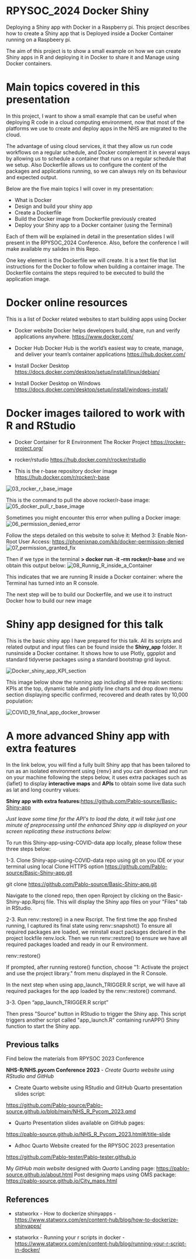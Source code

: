 # RPYSOC_2024 Docker Shiny

Deploying a Shiny app with Docker in a Raspberry pi. This project describes how to create a Shiny app that is Deployed inside a Docker Container running on a Raspbeery pi.

The aim of this project is to show a small example on how we can create Shiny apps in R and deploying it in Docker to share it and Manage using Docker containers. 

# Main topics covered in this presentation

In this project, I want to show a small example that can be useful when deploying R code in a cloud computing environment, now that most of the platforms we use to create and deploy apps in the NHS are migrated to the cloud. 

The advantage of using cloud services, it that they allow us run code workflows on a regular schedule,  and Docker complement it in several ways by allowing us to schedule a container that runs on a regular schedule that we setup. Also Dockerfile allows us to configure the content of the packages and applications running, so we can always rely on its behaviour and expected output. 

Below are the five main topics I will cover in my presentation:

- What is Docker
- Design and build your shiny app
- Create a Dockerfile
- Build the Docker image from Dockerfile previously created
- Deploy your Shiny app to a Docker container (using the Terminal)

Each of them will be explained in detail in the presentation slides I will present in the RPYSOC_2024 Conference. 
Also, before the conference I will make available my salides in this Repo.

One key element is the Dockerfile we will create. It is a text file that list instructions for the Docker to follow when building a container image. The Dockerfile contains the steps required to be executed to build the application image.


# Docker online resources 

This is a list of Docker related websites to start building apps using Docker

- Docker website
Docker helps developers build, share, run and verify applications anywhere.
<https://www.docker.com/>

- Docker Hub
Docker Hub is the world’s easiest way to create, manage, and deliver your team’s container applications
<https://hub.docker.com/>

- Install Docker Desktop 
<https://docs.docker.com/desktop/setup/install/linux/debian/>

- Install Docker Desktop on Windows
<https://docs.docker.com/desktop/setup/install/windows-install/>

# Docker images tailored to work with R and RStudio

- Docker Container for R Environment
The Rocker Project 
<https://rocker-project.org/>

- rocker/rstudio
<https://hub.docker.com/r/rocker/rstudio>

- This is the r-base repository docker image
<https://hub.docker.com/r/rocker/r-base>

![03_rocker_r_base_image](https://github.com/user-attachments/assets/31b4c484-a1d1-4f6f-b15b-f2cb940188b3)

This is the command to pull the above rocker/r-base image: 
![05_docker_pull_r_base_image](https://github.com/user-attachments/assets/3b12718a-4ff9-4849-921a-aeebb81b495a)

Sometimes you might encounter this error when pulling a Docker image: 
![06_permission_denied_error](https://github.com/user-attachments/assets/b0cea689-6fb9-40a4-829d-142417c9c9c0)

Follow the steps detailed on this website to solve it: Method 3: Enable Non-Root User Access: <https://phoenixnap.com/kb/docker-permission-denied>
![07_permission_granted_fix](https://github.com/user-attachments/assets/2bad94e3-24f4-4c0e-8163-258bcf088f68)

Then if we type in the terminal **> docker run -it –rm rocker/r-base** and we obtain this output below: 
![08_Runnig_R_inside_a_Container](https://github.com/user-attachments/assets/9c8aaef8-d1d0-412c-b284-2546937db0b7)

This indicates that we are running R inside a Docker container: where the Terminal has turned into an R console. 

The next step will be to build our Dockerfile, and we use it to instruct Docker how to build our new image


# Shiny app designed for this talk
This is the basic shiny app I have prepared for this talk. All its scripts and related output and input files can be found inside the **Shiny_app** folder. It runsinside a Docker container. It shows how to use Plotly, ggpplot and standard tidyverse packages using a standard bootstrap grid layout.

![Docker_shiny_app_KPI_section](https://github.com/user-attachments/assets/98f867f7-772c-4c31-80b2-e65c061a8e11)

This image below show the running app including all three main sections: KPIs at the top, dynamic table and plotly line charts and drop down menu section displaying specific confirmed, recovered and death rates by 10,000 population: 

![COVID_19_final_app_docker_browser](https://github.com/user-attachments/assets/e8b62dc4-a7e1-49f8-9952-f35231d7e9d9)


# A more advanced Shiny app with extra features 

In the link below, you will find a fully built Shiny app that has been tailored to run as an isolated environment using {renv} and you can download and run on your machine following the steps below, it uses extra packages such as {laflet} to display **interactive maps** and **APIs** to obtain some live data such as lat and long country values: 

**Shiny app with extra features:**<https://github.com/Pablo-source/Basic-Shiny-app>


*Just leave some time for the API's to load the data, it will take just one minute of preprocessing until the enhanced Shiny app is displayed on your screen replicating these instructions below:*

To run this Shiny-app-using-COVID-data app locally, please follow these three steps below:

1-3. Clone Shiny-app-using-COVID-data repo using git on you IDE or your terminal using local Clone HTTPS option https://github.com/Pablo-source/Basic-Shiny-app.git

git clone https://github.com/Pablo-source/Basic-Shiny-app.git

Navigate to the cloned repo, then open Rproject by clicking on the Basic-Shiny-app.Rproj file. This will display the Shiny app files on your "Files" tab in RStudio.

2-3. Run renv::restore() in a new Rscript. The first time the app finshed running, I captured its final state using renv::snapshot() To ensure all required packages are loaded, we reinstall exact packages declared in the project lockfile renv.lock. Then we run renv::restore() to ensure we have all required packages loaded and ready in our R environment.

renv::restore()

If prompted, after running restore() function, choose "1: Activate the project and use the project library." from menu displayed in the R Console.

In the next step when using app_launch_TRIGGER.R script, we will have all required packages for the app loaded by the renv::restore() command.

3-3. Open “app_launch_TRIGGER.R script”

Then press "Source" button in RStudio to trigger the Shiny app.
This script triggers another script called "app_launch.R" containing runAPP() Shiny function to start the Shiny app.

## Previous talks

Find below the materials from RPYSOC 2023 Conference
  
**NHS-R/NHS.pycom Conference 2023** - *Create Quarto website using RStudio and GitHub*

-  Create Quarto website using RStudio and GitHub
Quarto presentation slides script:

<https://github.com/Pablo-source/Pablo-source.github.io/blob/main/NHS_R_Pycom_2023.qmd>

- Quarto Presentation slides available on GitHub pages:
  
<https://pablo-source.github.io/NHS_R_Pycom_2023.html#/title-slide>

- Adhoc Quarto Website created for the RPYSOC 2023 presentation
  
<https://github.com/Pablo-tester/Pablo-tester.github.io>

My *GitHub main website* designed with *Quarto*
Landing page: <https://pablo-source.github.io/about.html>
Post designing maps using OMS package: <https://pablo-source.github.io/City_maps.html>

## References

- statworkx - How to dockerize shinyapps -  <https://www.statworx.com/en/content-hub/blog/how-to-dockerize-shinyapps/>
  
- statworkx - Running your r scripts in docker -  <https://www.statworx.com/en/content-hub/blog/running-your-r-script-in-docker/>
